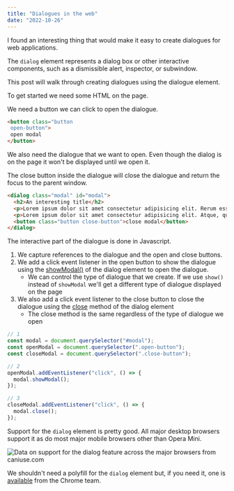 ```yaml
---
title: "Dialogues in the web"
date: "2022-10-26"
---
```


I found an interesting thing that would make it easy to create dialogues for web applications.

The `dialog` element represents a dialog box or other interactive components, such as a dismissible alert, inspector, or subwindow.

This post will walk through creating dialogues using the dialogue element.

To get started we need some HTML on the page.

We need a button we can click to open the dialogue.

```html
<button class="button
 open-button">
 open modal
</button>
```

We also need the dialogue that we want to open. Even though the dialog is on the page it won't be displayed until we open it.

The close button inside the dialogue will close the dialogue and return the focus to the parent window.

```html
<dialog class="modal" id="modal">
  <h2>An interesting title</h2>
  <p>Lorem ipsum dolor sit amet consectetur adipisicing elit. Rerum esse nisi, laboriosam illum temporibus ipsam?</p>
  <p>Lorem ipsum dolor sit amet consectetur adipisicing elit. Atque, quo.</p>
  <button class="button close-button">close modal</button>
</dialog>
```

The interactive part of the dialogue is done in Javascript.

1. We capture references to the dialogue and the open and close buttons.
2. We add a click event listener in the open button to show the dialogue using the [showModal()](https://developer.mozilla.org/en-US/docs/Web/API/HTMLDialogElement/showModal) of the dialog element to open the dialogue.
   * We can control the type of dialogue that we create. If we use `show()` instead of `showModal` we'll get a different type of dialogue displayed on the page
3. We also add a click event listener to the close button to close the dialogue using the [close](https://developer.mozilla.org/en-US/docs/Web/API/HTMLDialogElement/close) method of the dialog element
   * The close method is the same regardless of the type of dialogue we open

```js
// 1
const modal = document.querySelector("#modal");
const openModal = document.querySelector(".open-button");
const closeModal = document.querySelector(".close-button");

// 2
openModal.addEventListener("click", () => {
  modal.showModal();
});

// 3
closeModal.addEventListener("click", () => {
  modal.close();
});
```

Support for the `dialog` element is pretty good. All major desktop browsers support it as do most major mobile browsers other than Opera Mini.

 ![Data on support for the dialog feature across the major browsers from caniuse.com](https://caniuse.bitsofco.de/static/v1/dialog-1664931209010.jpg)

We shouldn't need a polyfill for the `dialog` element but, if you need it, one is [available](https://github.com/GoogleChrome/dialog-polyfill) from the Chrome team.
